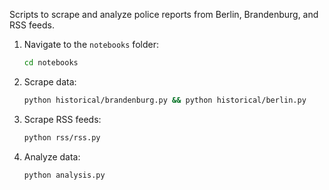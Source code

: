 Scripts to scrape and analyze police reports from Berlin, Brandenburg, and RSS feeds.

1. Navigate to the `notebooks` folder:  
   ```bash
   cd notebooks
   ```

2. Scrape data:  
   ```bash
   python historical/brandenburg.py && python historical/berlin.py
   ```

3. Scrape RSS feeds:  
   ```bash
   python rss/rss.py
   ```

4. Analyze data:  
   ```bash
   python analysis.py
   ```
